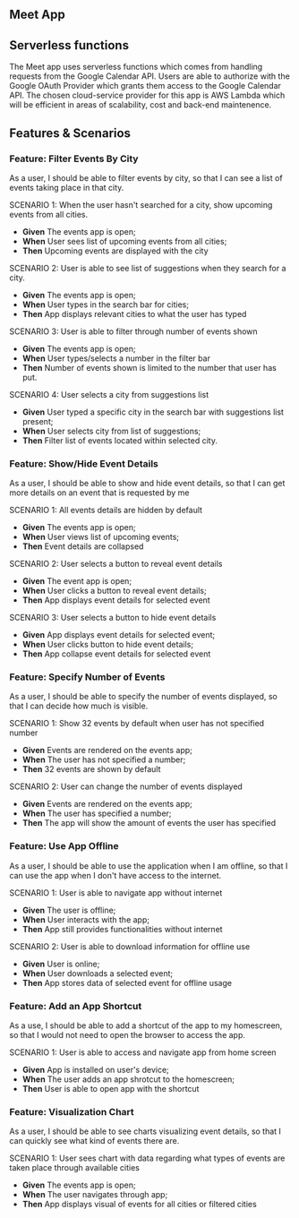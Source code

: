 ## **Meet App**

## Serverless functions
The Meet app uses serverless functions which comes from handling requests from the Google Calendar API. Users are able to authorize with the Google OAuth Provider which grants them access to the Google Calendar API. The chosen cloud-service provider for this app is AWS Lambda which will be efficient in areas of scalability, cost and back-end maintenence.

## Features & Scenarios
### Feature: Filter Events By City
As a user, I should be able to filter events by city, so that I can see a list of events taking place in that city.

SCENARIO 1: When the user hasn't searched for a city, show upcoming events from all cities. 
 - **Given** The events app is open;
 - **When** User sees list of upcoming events from all cities; 
 - **Then** Upcoming events are displayed with the city

SCENARIO 2: User is able to see list of suggestions when they search for a city.
 - **Given** The events app is open;
 - **When** User types in the search bar for cities;
 - **Then** App displays relevant cities to what the user has typed

SCENARIO 3: User is able to filter through number of events shown
 - **Given** The events app is open;
 - **When** User types/selects a number in the filter bar
 - **Then** Number of events shown is limited to the number that user has put.

SCENARIO 4: User selects a city from suggestions list
 - **Given** User typed a specific city in the search bar with suggestions list present;
 - **When** User selects city from list of suggestions;
 - **Then** Filter list of events located within selected city.

### Feature: Show/Hide Event Details
As a user, I should be able to show and hide event details, so that I can get more details on an event that is requested by me

SCENARIO 1: All events details are hidden by default
 - **Given** The events app is open;
 - **When** User views list of upcoming events;
 - **Then** Event details are collapsed

SCENARIO 2: User selects a button to reveal event details
 - **Given** The event app is open;
 - **When** User clicks a button to reveal event details;
 - **Then** App displays event details for selected event

SCENARIO 3: User selects a button to hide event details
 - **Given** App displays event details for selected event;
 - **When** User clicks button to hide event details;
 - **Then** App collapse event details for selected event

### Feature: Specify Number of Events
As a user, I should be able to specify the number of events displayed, so that I can decide how much is visible.

SCENARIO 1: Show 32 events by default when user has not specified number
 - **Given** Events are rendered on the events app;
 - **When** The user has not specified a number;
 - **Then** 32 events are shown by default

 SCENARIO 2: User can change the number of events displayed
 - **Given** Events are rendered on the events app;
 - **When** The user has specified a number;
 - **Then** The app will show the amount of events the user has specified

### Feature: Use App Offline
As a user, I should be able to use the application when I am offline, so that I can use the app when I don't have access to the internet.

SCENARIO 1: User is able to navigate app without internet
 - **Given** The user is offline;
 - **When** User interacts with the app;
 - **Then** App still provides functionalities without internet

SCENARIO 2: User is able to download information for offline use
 - **Given** User is online;
 - **When** User downloads a selected event;
 - **Then** App stores data of selected event for offline usage


### Feature: Add an App Shortcut 
As a use, I should be able to add a shortcut of the app to my homescreen, so that I would not need to open the browser to access the app.

SCENARIO 1: User is able to access and navigate app from home screen
 - **Given** App is installed on user's device;
 - **When** The user adds an app shrotcut to the homescreen;
 - **Then** User is able to open app with the shortcut

### Feature: Visualization Chart
As a user, I should be able to see charts visualizing event details, so that I can quickly see what kind of events there are.

SCENARIO 1: User sees chart with data regarding what types of events are taken place through available cities
 - **Given** The events app is open;
 - **When** The user navigates through app;
 - **Then** App displays visual of events for all cities or filtered cities


